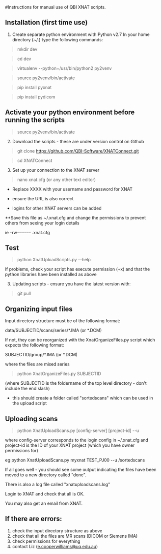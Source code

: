 #Instructions for manual use of QBI XNAT scripts.

## Installation (first time use)

1. Create separate python environment with Python v2.7
In your home directory (~/.) type the following commands:


>mkdir dev

>cd dev

>virtualenv --python=/usr/bin/python2 py2venv

>source py2venv/bin/activate

>pip install pyxnat

>pip install pydicom

## Activate your python environment before running the scripts

>source py2venv/bin/activate

2. Download the scripts - these are under version control on Github


>git clone https://github.com/QBI-Software/XNATConnect.git

>cd XNATConnect

3. Set up your connection to the XNAT server

>nano xnat.cfg (or any other text editor)
 
 - Replace XXXX with your username and password for XNAT 
 
 - ensure the URL is also correct
 
 - logins for other XNAT servers can be added
 
 **Save this file as ~/.xnat.cfg and change the permissions to prevent others from seeing your login details
 

 ie -rw------- .xnat.cfg
 
## Test

>python XnatUploadScripts.py --help


If problems, check your script has execute permission (+x) and that the python libraries have been installed as above

3. Updating scripts - ensure you have the latest version with:

>git pull

## Organizing input files

Input directory structure must be of the following format:

data/SUBJECTID/scans/series/*.IMA (or *.DCM)

If not, they can be reorganized with the XnatOrganizeFiles.py script which expects the following format:

SUBJECTID/group/*.IMA (or *.DCM) 


where the files are mixed series

>python XnatOrganizeFiles.py SUBJECTID

(where SUBJECTID is the foldername of the top level directory - don't include the end slash)

- this should create a folder called "sortedscans" which can be used in the upload script

## Uploading scans

>python XnatUploadScans.py [config-server] [project-id] --u <inputdir>

where config-server corresponds to the login config in ~/.xnat.cfg
and project-id is the ID of your XNAT project (which you have owner permissions for)

eg python XnatUploadScans.py myxnat TEST_PJ00 --u <fullpath>/sortedscans

If all goes well - you should see some output indicating the files have been moved to a new directory called "done".  

There is also a log file called "xnatuploadscans.log"

Login to XNAT and check that all is OK.

You may also get an email from XNAT.

## If there are errors:

1. check the input directory structure as above
2. check that all the files are MR scans (DICOM or Siemens IMA)
3. check permissions for everything
4. contact Liz (e.cooperwilliams@uq.edu.au)

